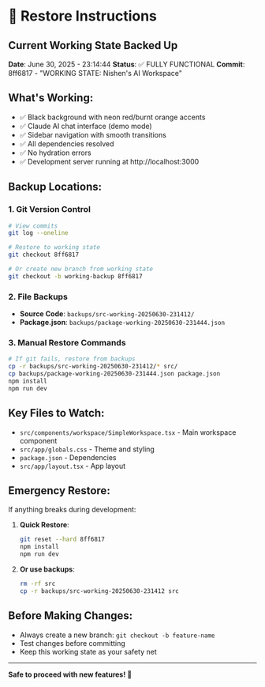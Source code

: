 # 🔄 Restore Instructions

## Current Working State Backed Up

**Date**: June 30, 2025 - 23:14:44
**Status**: ✅ FULLY FUNCTIONAL
**Commit**: 8ff6817 - "WORKING STATE: Nishen's AI Workspace"

## What's Working:
- ✅ Black background with neon red/burnt orange accents
- ✅ Claude AI chat interface (demo mode)
- ✅ Sidebar navigation with smooth transitions
- ✅ All dependencies resolved
- ✅ No hydration errors
- ✅ Development server running at http://localhost:3000

## Backup Locations:

### 1. Git Version Control
```bash
# View commits
git log --oneline

# Restore to working state
git checkout 8ff6817

# Or create new branch from working state
git checkout -b working-backup 8ff6817
```

### 2. File Backups
- **Source Code**: `backups/src-working-20250630-231412/`
- **Package.json**: `backups/package-working-20250630-231444.json`

### 3. Manual Restore Commands
```bash
# If git fails, restore from backups
cp -r backups/src-working-20250630-231412/* src/
cp backups/package-working-20250630-231444.json package.json
npm install
npm run dev
```

## Key Files to Watch:
- `src/components/workspace/SimpleWorkspace.tsx` - Main workspace component
- `src/app/globals.css` - Theme and styling
- `package.json` - Dependencies
- `src/app/layout.tsx` - App layout

## Emergency Restore:
If anything breaks during development:

1. **Quick Restore**:
   ```bash
   git reset --hard 8ff6817
   npm install
   npm run dev
   ```

2. **Or use backups**:
   ```bash
   rm -rf src
   cp -r backups/src-working-20250630-231412 src
   ```

## Before Making Changes:
- Always create a new branch: `git checkout -b feature-name`
- Test changes before committing
- Keep this working state as your safety net

---
**Safe to proceed with new features! 🚀**